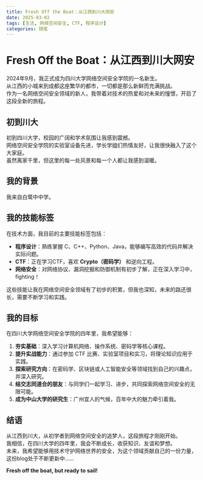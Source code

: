 ```yaml
---
title: Fresh Off the Boat：从江西到川大网安
date: 2025-03-02
tags: [生活, 网络空间安全, CTF, 程序设计]
categories: 随笔
---
```


# Fresh Off the Boat：从江西到川大网安

2024年9月，我正式成为四川大学网络空间安全学院的一名新生。  
从江西的小城来到成都这座繁华的都市，一切都是那么新鲜而充满挑战。  
作为一名网络空间安全领域的新人，我带着对技术的热爱和对未来的憧憬，开启了这段全新的旅程。

## 初到川大

初到四川大学，校园的广阔和学术氛围让我感到震撼。  
网络空间安全学院的实验室设备先进，学长学姐们热情友好，让我很快融入了这个大家庭。  
虽然离家千里，但这里的每一处风景和每一个人都让我感到温暖。

## 我的背景

我来自白鹭中中学。

## 我的技能标签

在技术方面，我目前的主要技能标签包括：  
- **程序设计**：熟练掌握 C、C++、Python、Java，能够编写高效的代码并解决实际问题。  
- **CTF**：正在学习CTF，喜欢 **Crypto（密码学）** 和逆向工程。  
- **网络安全**：对网络协议、漏洞挖掘和防御机制有初步了解，正在深入学习中，fighting！  

这些技能让我在网络空间安全领域有了初步的积累，但我也深知，未来的路还很长，需要不断学习和实践。

## 我的目标

在四川大学网络空间安全学院的四年里，我希望能够：  
1. **夯实基础**：深入学习计算机网络、操作系统、密码学等核心课程。  
2. **提升实战能力**：通过参加 CTF 比赛、实验室项目和实习，将理论知识应用于实践。  
3. **探索研究方向**：在密码学、区块链或人工智能安全等领域找到自己的兴趣点，并深入研究。  
4. **结交志同道合的朋友**：与同学们一起学习、进步，共同探索网络空间安全的无限可能。
5. **成为中山大学的研究生**：广州宜人的气候，百年中大的魅力牵引着我。

## 结语

从江西到川大，从初学者到网络空间安全的追梦人，这段旅程才刚刚开始。  
我相信，在四川大学的四年里，我会不断成长，收获知识、友谊和梦想。  
未来，我希望能够用技术守护网络世界的安全，为这个领域贡献自己的一份力量，这份blog处于不断更新中......

**Fresh off the boat, but ready to sail!**
